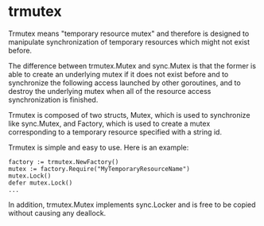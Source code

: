trmutex
=======

Trmutex means "temporary resource mutex" and therefore is designed to manipulate synchronization of temporary resources which might not exist before. 

The difference between trmutex.Mutex and sync.Mutex is that the former is able to create an underlying mutex if it does not exist before and to synchronize the following access launched by other goroutines, and to destroy the underlying mutex when all of the resource access synchronization is finished.

Trmutex is composed of two structs, Mutex, which is used to synchronize like sync.Mutex, and Factory, which is used to create a mutex corresponding to a temporary resource specified with a string id.

Trmutex is simple and easy to use. Here is an example:


    factory := trmutex.NewFactory()
    mutex := factory.Require("MyTemporaryResourceName")
    mutex.Lock()
    defer mutex.Lock()
    ...


In addition, trmutex.Mutex implements sync.Locker and is free to be copied without causing any deallock.
